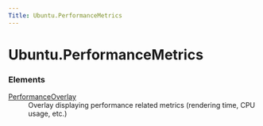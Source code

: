 ```yaml
---
Title: Ubuntu.PerformanceMetrics
---
```


# Ubuntu.PerformanceMetrics

<h3>Elements</h3>
<dl>

<dt><a href="Ubuntu.PerformanceMetrics.PerformanceOverlay.md">PerformanceOverlay</a></dt><dd>Overlay displaying performance related metrics (rendering time, CPU usage, etc.) </dd>

</dl>
